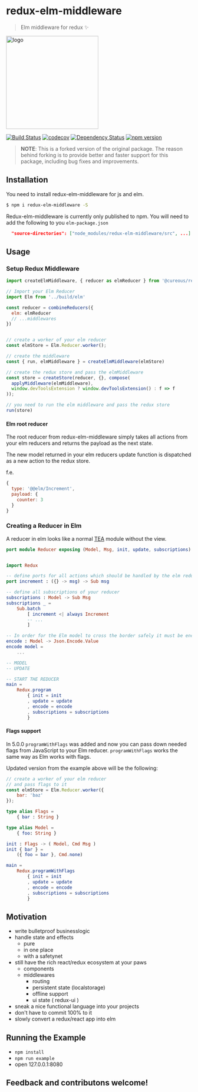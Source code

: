 # redux-elm-middleware

> Elm middleware for redux :sparkles:

<img src="https://cdn.rawgit.com/stoeffel/redux-elm-middleware/v017/logo/logo.svg" alt="logo" width="250" height="252">

[![Build Status](https://travis-ci.org/stoeffel/redux-elm-middleware.svg?branch=master)](https://travis-ci.org/stoeffel/redux-elm-middleware)
[![codecov](https://codecov.io/gh/stoeffel/redux-elm-middleware/branch/master/graph/badge.svg)](https://codecov.io/gh/stoeffel/redux-elm-middleware)
[![Dependency Status](https://david-dm.org/stoeffel/redux-elm-middleware.svg)](https://david-dm.org/stoeffel/redux-elm-middleware)
[![npm version](https://badge.fury.io/js/redux-elm-middleware.svg)](https://badge.fury.io/js/redux-elm-middleware)

> **NOTE**: This is a forked version of the original package. The reason behind forking is to provide better and faster support for this package, including bug fixes and improvements.

## Installation

You need to install redux-elm-middleware for js and elm.

```bash
$ npm i redux-elm-middleware -S
```

Redux-elm-middleware is currently only published to npm.
You will need to add the following to you `elm-package.json`

```json
  "source-directories": ["node_modules/redux-elm-middleware/src", ...]
```

## Usage

### Setup Redux Middleware

```js
import createElmMiddleware, { reducer as elmReducer } from '@cureous/redux-elm-middleware'

// Import your Elm Reducer
import Elm from '../build/elm'

const reducer = combineReducers({
  elm: elmReducer
  // ...middlewares
})


// create a worker of your elm reducer
const elmStore = Elm.Reducer.worker();

// create the middleware
const { run, elmMiddleware } = createElmMiddleware(elmStore)

// create the redux store and pass the elmMiddleware
const store = createStore(reducer, {}, compose(
  applyMiddleware(elmMiddleware),
  window.devToolsExtension ? window.devToolsExtension() : f => f
));

// you need to run the elm middleware and pass the redux store
run(store)
```

#### Elm root reducer

The root reducer from redux-elm-middleware simply takes all actions from your elm reducers and returns the payload as the next state.

The new model returned in your elm reducers update function is dispatched as a new action to the redux store.

f.e.

```js
{
  type: '@@elm/Increment',
  payload: {
    counter: 3
  }
}
```


### Creating a Reducer in Elm

A reducer in elm looks like a normal [TEA](https://github.com/evancz/elm-architecture-tutorial) module without the view.
```elm
port module Reducer exposing (Model, Msg, init, update, subscriptions) -- Name of the module must match the worker


import Redux

-- define ports for all actions which should be handled by the elm reducer
port increment : ({} -> msg) -> Sub msg

-- define all subscriptions of your reducer
subscriptions : Model -> Sub Msg
subscriptions _ =
    Sub.batch
        [ increment <| always Increment
        -- ...
        ]

-- In order for the Elm model to cross the border safely it must be encoded as a JSON value.
encode : Model -> Json.Encode.Value
encode model =
    ...

-- MODEL
-- UPDATE

-- START THE REDUCER
main =
    Redux.program
        { init = init
        , update = update
        , encode = encode
        , subscriptions = subscriptions
        }
```

#### Flags support

In 5.0.0 `programWithFlags` was added and now you can pass down needed flags from JavaScript to your Elm reducer. `programWithFlags` works the same way as Elm works with flags.

Updated version from the example above will be the following:

```js
// create a worker of your elm reducer
// and pass flags to it
const elmStore = Elm.Reducer.worker({
    bar: 'baz'
});
```

```elm
type alias Flags =
    { bar : String }

type alias Model =
    { foo: String }

init : Flags -> ( Model, Cmd Msg )
init { bar } =
    ({ foo = bar }, Cmd.none)

main =
    Redux.programWithFlags
        { init = init
        , update = update
        , encode = encode
        , subscriptions = subscriptions
        }
```

## Motivation

* write bulletproof businesslogic
* handle state and effects
  * pure
  * in one place
  * with a safetynet
* still have the rich react/redux ecosystem at your paws
  * components
  * middlewares
    * routing
    * persistent state (localstorage)
    * offline support
    * ui state ( redux-ui )
* sneak a nice functional language into your projects
* don't have to commit 100% to it
* slowly convert a redux/react app into elm

## Running the Example

* `npm install`
* `npm run example`
* open 127.0.0.1:8080


## Feedback and contributons welcome!
